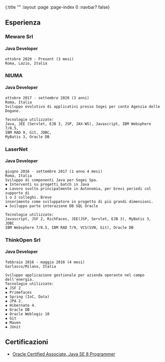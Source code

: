 {:title ""
 :layout :page
 :page-index 0
 :navbar? false}

## Esperienza

### Meware Srl

#### Java Developer

```
ottobre 2020 - Present (3 mesi)
Roma, Lazio, Italia
```

### NIUMA

#### Java Developer

```
ottobre 2017 - settembre 2020 (3 anni)
Roma, Italia
Sviluppo evolutivo di applicativi presso Sogei per conto Agenzia delle Dogane.
```

```
Tecnologie utilizzate:
Java, JEE (Servlet, EJB 3, JSP, JAX-WS), Javascript, IBM Websphere 7/8.5,
IBM RAD 9, Git, JDBC,
MyBatis 3, Oracle DB
```

### LaserNet

#### Java Developer

```
giugno 2016 - settembre 2017 (1 anno 4 mesi)
Roma, Italia
Sviluppo di componenti Java per Sogei Spa.
▪ Interventi su progetti batch in Java
▪ Lavoro svolto principalmente in Autonomia, per brevi periodi col supporto di
1 o 2 colleghi. Breve
inserimento come sviluppatore in progetto di più grandi dimensioni.
▪ Sviluppo parte interazione DB SQL Oracle
```

```
Tecnologie utilizzate:
Javascript, JSF 2, RichFaces, JEE(JSP, Servlet, EJB 3), MyBatis 3, JDBC
IBM Websphere 7/8.5, IBM RAD 7/9, VCS(SVN, Git), Oracle DB
```

### ThinkOpen Srl

#### Java Developer

```
febbraio 2016 - maggio 2016 (4 mesi)
Garlasco/Milano, Italia
```


```
Sviluppo applicazione gestionale per azienda operante nel campo dell'energia.
Tecnologie utilizzate:
▪ JSF 2
▪ Primefaces
▪ Spring (IoC, Data)
▪ JPA 2.
▪ Hibernate 4.
▪ Oracle DB
▪ Oracle Weblogic 10
▪ Git
▪ Maven
▪ JUnit
```

## Certificazioni

- [Oracle Certified Associate, Java SE 8 Programmer](https://www.youracclaim.com/badges/10e8b018-af55-4c4f-b2e4-83e50cf8bafe/linked_in_profile)
